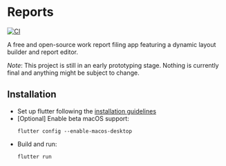 # Reports
[![CI](https://github.com/rodonisi/reports/actions/workflows/ci.yml/badge.svg)](https://github.com/rodonisi/reports/actions/workflows/ci.yml)

A free and open-source work report filing app featuring a dynamic layout builder and report editor.

*Note*: This project is still in an early prototyping stage. Nothing is currently final and anything might be subject to change.

## Installation
* Set up flutter following the [installation guidelines](https://flutter.dev/docs/get-started/install)
* [Optional] Enable beta macOS support:
    ```
    flutter config --enable-macos-desktop
    ```
* Build and run:
    ```
    flutter run
    ```